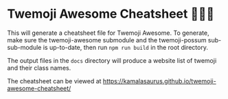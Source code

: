 # Twemoji Awesome Cheatsheet 🎉🎉🎉

This will generate a cheatsheet file for Twemoji Awesome.  To generate,
make sure the twemoji-awesome submodule and the twemoji-possum
sub-sub-module is up-to-date, then run `npm run
build` in the root directory.

The output files in the `docs` directory will produce a website list of
twemoji and their class names.

The cheatsheet can be viewed at https://kamalasaurus.github.io/twemoji-awesome-cheatsheet/

